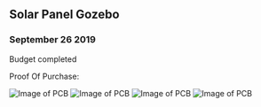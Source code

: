 Solar Panel Gozebo
-------------------
### September 26 2019
Budget completed 

Proof Of Purchase:

![Image of PCB](https://thesweeterman.github.io/TBD/Purchase.PNG)
![Image of PCB](https://thesweeterman.github.io/TBD/BreadB.PNG)
![Image of PCB](https://thesweeterman.github.io/TBD/Purchase.PNG)
![Image of PCB](https://thesweeterman.github.io/TBD/Purchase.PNG)
